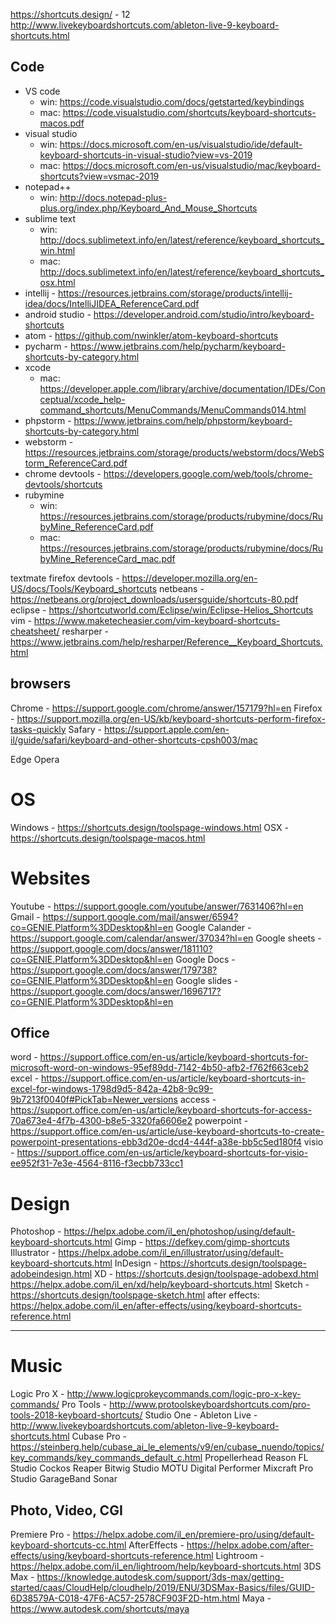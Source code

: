 https://shortcuts.design/ - 12
http://www.livekeyboardshortcuts.com/ableton-live-9-keyboard-shortcuts.html

## Code

- VS code
  - win: https://code.visualstudio.com/docs/getstarted/keybindings
  - mac: https://code.visualstudio.com/shortcuts/keyboard-shortcuts-macos.pdf
- visual studio
  - win: https://docs.microsoft.com/en-us/visualstudio/ide/default-keyboard-shortcuts-in-visual-studio?view=vs-2019
  - mac: https://docs.microsoft.com/en-us/visualstudio/mac/keyboard-shortcuts?view=vsmac-2019
- notepad++
  - win: http://docs.notepad-plus-plus.org/index.php/Keyboard_And_Mouse_Shortcuts
- sublime text
  - win: http://docs.sublimetext.info/en/latest/reference/keyboard_shortcuts_win.html
  - mac: http://docs.sublimetext.info/en/latest/reference/keyboard_shortcuts_osx.html
- intellij - https://resources.jetbrains.com/storage/products/intellij-idea/docs/IntelliJIDEA_ReferenceCard.pdf
- android studio - https://developer.android.com/studio/intro/keyboard-shortcuts
- atom - https://github.com/nwinkler/atom-keyboard-shortcuts
- pycharm - https://www.jetbrains.com/help/pycharm/keyboard-shortcuts-by-category.html
- xcode
  - mac: https://developer.apple.com/library/archive/documentation/IDEs/Conceptual/xcode_help-command_shortcuts/MenuCommands/MenuCommands014.html
- phpstorm - https://www.jetbrains.com/help/phpstorm/keyboard-shortcuts-by-category.html
- webstorm - https://resources.jetbrains.com/storage/products/webstorm/docs/WebStorm_ReferenceCard.pdf
- chrome devtools - https://developers.google.com/web/tools/chrome-devtools/shortcuts
- rubymine
  - win: https://resources.jetbrains.com/storage/products/rubymine/docs/RubyMine_ReferenceCard.pdf
  - mac: https://resources.jetbrains.com/storage/products/rubymine/docs/RubyMine_ReferenceCard_mac.pdf

textmate
firefox devtools - https://developer.mozilla.org/en-US/docs/Tools/Keyboard_shortcuts
netbeans - https://netbeans.org/project_downloads/usersguide/shortcuts-80.pdf
eclipse - https://shortcutworld.com/Eclipse/win/Eclipse-Helios_Shortcuts
vim - https://www.maketecheasier.com/vim-keyboard-shortcuts-cheatsheet/
resharper - https://www.jetbrains.com/help/resharper/Reference__Keyboard_Shortcuts.html

## browsers

Chrome - https://support.google.com/chrome/answer/157179?hl=en
Firefox - https://support.mozilla.org/en-US/kb/keyboard-shortcuts-perform-firefox-tasks-quickly
Safary - https://support.apple.com/en-il/guide/safari/keyboard-and-other-shortcuts-cpsh003/mac

Edge
Opera

# OS

Windows - https://shortcuts.design/toolspage-windows.html
OSX - https://shortcuts.design/toolspage-macos.html

# Websites

Youtube - https://support.google.com/youtube/answer/7631406?hl=en
Gmail - https://support.google.com/mail/answer/6594?co=GENIE.Platform%3DDesktop&hl=en
Google Calander - https://support.google.com/calendar/answer/37034?hl=en
Google sheets - https://support.google.com/docs/answer/181110?co=GENIE.Platform%3DDesktop&hl=en
Google Docs - https://support.google.com/docs/answer/179738?co=GENIE.Platform%3DDesktop&hl=en
Google slides - https://support.google.com/docs/answer/1696717?co=GENIE.Platform%3DDesktop&hl=en

## Office

word - https://support.office.com/en-us/article/keyboard-shortcuts-for-microsoft-word-on-windows-95ef89dd-7142-4b50-afb2-f762f663ceb2
excel - https://support.office.com/en-us/article/keyboard-shortcuts-in-excel-for-windows-1798d9d5-842a-42b8-9c99-9b7213f0040f#PickTab=Newer_versions
access - https://support.office.com/en-us/article/keyboard-shortcuts-for-access-70a673e4-4f7b-4300-b8e5-3320fa6606e2
powerpoint - https://support.office.com/en-us/article/use-keyboard-shortcuts-to-create-powerpoint-presentations-ebb3d20e-dcd4-444f-a38e-bb5c5ed180f4
visio - https://support.office.com/en-us/article/keyboard-shortcuts-for-visio-ee952f31-7e3e-4564-8116-f3ecbb733cc1

# Design

Photoshop - https://helpx.adobe.com/il_en/photoshop/using/default-keyboard-shortcuts.html
Gimp - https://defkey.com/gimp-shortcuts
Illustrator - https://helpx.adobe.com/il_en/illustrator/using/default-keyboard-shortcuts.html
InDesign - https://shortcuts.design/toolspage-adobeindesign.html
XD - https://shortcuts.design/toolspage-adobexd.html
https://helpx.adobe.com/il_en/xd/help/keyboard-shortcuts.html
Sketch - https://shortcuts.design/toolspage-sketch.html
after effects: https://helpx.adobe.com/il_en/after-effects/using/keyboard-shortcuts-reference.html

---

# Music

Logic Pro X - http://www.logicprokeycommands.com/logic-pro-x-key-commands/
Pro Tools - http://www.protoolskeyboardshortcuts.com/pro-tools-2018-keyboard-shortcuts/
Studio One -
Ableton Live - http://www.livekeyboardshortcuts.com/ableton-live-9-keyboard-shortcuts.html
Cubase Pro - https://steinberg.help/cubase_ai_le_elements/v9/en/cubase_nuendo/topics/key_commands/key_commands_default_c.html
Propellerhead Reason
FL Studio
Cockos Reaper
Bitwig Studio
MOTU Digital Performer
Mixcraft Pro Studio
GarageBand
Sonar

## Photo, Video, CGI

Premiere Pro - https://helpx.adobe.com/il_en/premiere-pro/using/default-keyboard-shortcuts-cc.html
AfterEffects - https://helpx.adobe.com/after-effects/using/keyboard-shortcuts-reference.html
Lightroom - https://helpx.adobe.com/il_en/lightroom/help/keyboard-shortcuts.html
3DS Max - https://knowledge.autodesk.com/support/3ds-max/getting-started/caas/CloudHelp/cloudhelp/2019/ENU/3DSMax-Basics/files/GUID-6D38579A-C018-47F6-AC57-2578CF903F2D-htm.html
Maya - https://www.autodesk.com/shortcuts/maya
